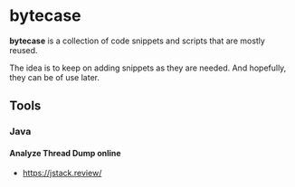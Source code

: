 # bytecase
**bytecase** is a collection of code snippets and scripts that are mostly reused.

The idea is to keep on adding snippets as they are needed. And hopefully, they can be of use later.

## Tools
### Java
#### Analyze Thread Dump online
- https://jstack.review/
